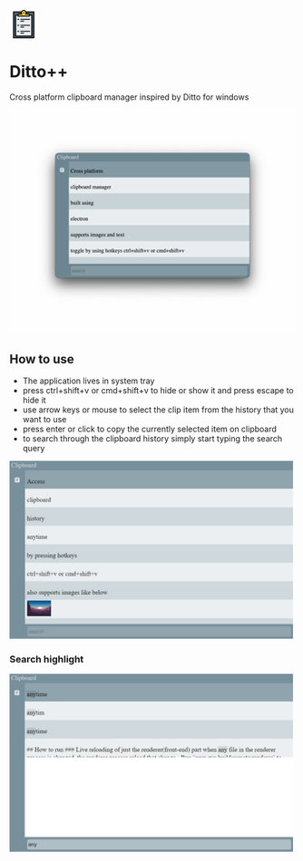 <img src="src/resources/clipboard-svgrepo-com.png"
     alt="Markdown Monster icon"
     width="50px"
     height="50px" />

# Ditto++

Cross platform clipboard manager inspired by Ditto for windows

<img src="screenshots/2021-08-02-19-36-11.png"
     alt="screenshot"
     width="700px" />

## How to use

- The application lives in system tray
- press ctrl+shift+v or cmd+shift+v to hide or show it and press escape to hide it
- use arrow keys or mouse to select the clip item from the history that you want to use
- press enter or click to copy the currently selected item on clipboard
- to search through the clipboard history simply start typing the search query

<img src="screenshots/2021-08-01-15-13-11.png"
alt="screenshot"
width="500px" />

### Search highlight

<img src="screenshots/2021-08-01-15-14-03.png"
     alt="screenshot"
     width="500px" />
